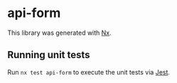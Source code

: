# api-form

This library was generated with [Nx](https://nx.dev).

## Running unit tests

Run `nx test api-form` to execute the unit tests via [Jest](https://jestjs.io).
